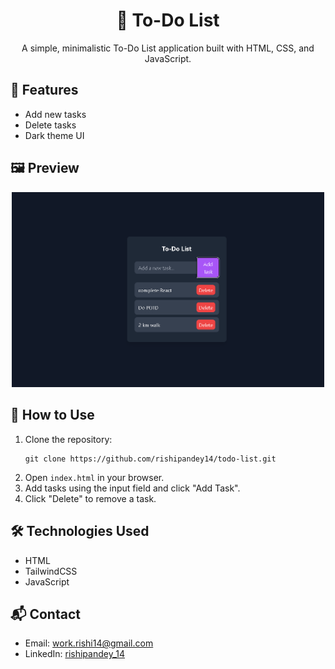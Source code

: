 <!DOCTYPE html>
<html lang="en">
<head>
    <meta charset="UTF-8">
    <meta name="viewport" content="width=device-width, initial-scale=1.0">
</head>
<body>

<h1 align="center">📝 To-Do List</h1>

<p align="center">
    A simple, minimalistic To-Do List application built with HTML, CSS, and JavaScript.
</p>

<h2>📌 Features</h2>
<ul>
    <li>Add new tasks</li>
    <li>Delete tasks</li>
    <li>Dark theme UI</li>
</ul>

<h2>🖼 Preview</h2>
<p align="center">
    <img src="./assets/first.png" alt="To-Do List Preview" width="500">
</p>

<h2>🚀 How to Use</h2>
<ol>
    <li>Clone the repository:
        <pre><code>git clone https://github.com/rishipandey14/todo-list.git</code></pre>
    </li>
    <li>Open <code>index.html</code> in your browser.</li>
    <li>Add tasks using the input field and click "Add Task".</li>
    <li>Click "Delete" to remove a task.</li>
</ol>

<h2>🛠 Technologies Used</h2>
<ul>
    <li>HTML</li>
    <li>TailwindCSS</li>
    <li>JavaScript</li>
</ul>


<h2>📬 Contact</h2>
<ul>
    <li>Email: <a href="mailto:work.rishi14@gmail.com">work.rishi14@gmail.com</a></li>
    <li>LinkedIn: <a href="https://www.linkedin.com/in/rishipandey14/" target="_blank">rishipandey_14</a></li>
</ul>

</body>
</html>
